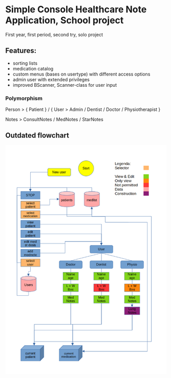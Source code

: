 # Simple Console Healthcare Note Application, School project
First year, first period, second try, solo project

## Features:
- sorting lists
- medication catalog
- custom menus (bases on usertype) with different access options
- admin user with extended privileges
- improved BScanner, Scanner-class for user input
### Polymorphism
Person > { Patient } / { User > Admin / Dentist / Doctor / Physiotherapist }

Notes > ConsultNotes / MedNotes / StarNotes

## Outdated flowchart
![Flowchart - zorgapp Sem v2.png](Flowchart%20-%20zorgapp%20Sem%20v2.png)

